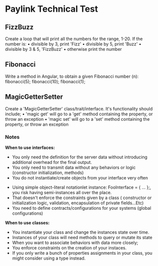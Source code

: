 # Paylink Technical Test

## FizzBuzz

Create a loop that will print all the numbers for the range, 1-20. If the number is:
• divisible by 3, print 'Fizz'
• divisible by 5, print 'Buzz'
• divisible by 3 & 5, 'FizzBuzz'
• otherwise print the number

## Fibonacci
Write a method in Angular, to obtain a given Fibonacci number (n): fibonacci(5);
fibonacci(10);
fibonacci(1);

## MagicGetterSetter
Create a 'MagicGetterSetter' class/trait/interface. It's functionality should include;
• 'magic get' will go to a 'get' method containing the property, or throw an exception
• 'magic set' will go to a 'set' method containing the property, or throw an exception

### Notes

**When to use interfaces:**

- You only need the definition for the server data without introducing additional overhead for the final output.
- You only need to transmit data without any behaviors or logic (constructor initialization, methods)
- You do not instantiate/create objects from your interface very often
 * Using simple object-literal notationlet instance: FooInterface = { ... };, you risk having semi-instances all over the place.
 * That doesn't enforce the constraints given by a class ( constructor or initialization logic, validation, encapsulation of private fields...Etc)
 * You need to define contracts/configurations for your systems (global configurations)


**When to use classes:**

- You instantiate your class and change the instances state over time.
- Instances of your class will need methods to query or mutate its state
- When you want to associate behaviors with data more closely;
- You enforce constraints on the creation of your instaces.
- If you only write a bunch of properties assignments in your class, you might consider using a type instead.

